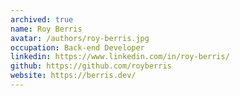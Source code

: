 ```yaml
---
archived: true
name: Roy Berris
avatar: /authors/roy-berris.jpg
occupation: Back-end Developer
linkedin: https://www.linkedin.com/in/roy-berris/
github: https://github.com/royberris
website: https://berris.dev/
---
```

